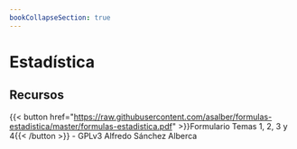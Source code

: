 ```yaml
---
bookCollapseSection: true
---
```


# Estadística
## Recursos
{{< button href="https://raw.githubusercontent.com/asalber/formulas-estadistica/master/formulas-estadistica.pdf" >}}Formulario Temas 1, 2, 3 y 4{{< /button >}} - GPLv3 Alfredo Sánchez Alberca
